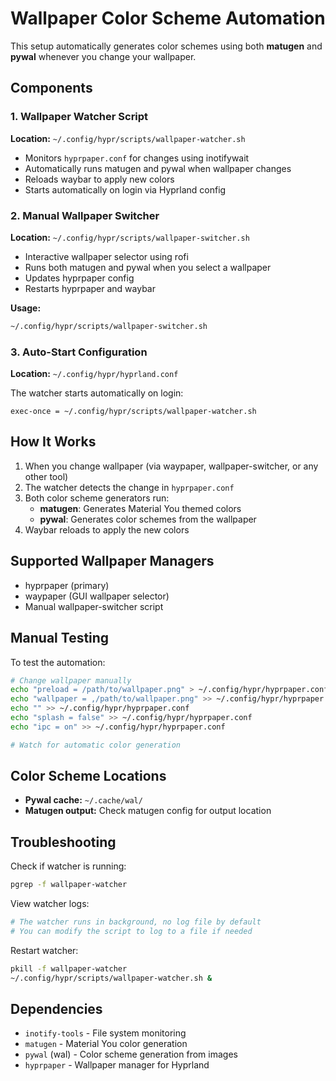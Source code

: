 # Wallpaper Color Scheme Automation

This setup automatically generates color schemes using both **matugen** and **pywal** whenever you change your wallpaper.

## Components

### 1. Wallpaper Watcher Script
**Location:** `~/.config/hypr/scripts/wallpaper-watcher.sh`

- Monitors `hyprpaper.conf` for changes using inotifywait
- Automatically runs matugen and pywal when wallpaper changes
- Reloads waybar to apply new colors
- Starts automatically on login via Hyprland config

### 2. Manual Wallpaper Switcher
**Location:** `~/.config/hypr/scripts/wallpaper-switcher.sh`

- Interactive wallpaper selector using rofi
- Runs both matugen and pywal when you select a wallpaper
- Updates hyprpaper config
- Restarts hyprpaper and waybar

**Usage:**
```bash
~/.config/hypr/scripts/wallpaper-switcher.sh
```

### 3. Auto-Start Configuration
**Location:** `~/.config/hypr/hyprland.conf`

The watcher starts automatically on login:
```
exec-once = ~/.config/hypr/scripts/wallpaper-watcher.sh
```

## How It Works

1. When you change wallpaper (via waypaper, wallpaper-switcher, or any other tool)
2. The watcher detects the change in `hyprpaper.conf`
3. Both color scheme generators run:
   - **matugen**: Generates Material You themed colors
   - **pywal**: Generates color schemes from the wallpaper
4. Waybar reloads to apply the new colors

## Supported Wallpaper Managers

- hyprpaper (primary)
- waypaper (GUI wallpaper selector)
- Manual wallpaper-switcher script

## Manual Testing

To test the automation:
```bash
# Change wallpaper manually
echo "preload = /path/to/wallpaper.png" > ~/.config/hypr/hyprpaper.conf
echo "wallpaper = ,/path/to/wallpaper.png" >> ~/.config/hypr/hyprpaper.conf
echo "" >> ~/.config/hypr/hyprpaper.conf
echo "splash = false" >> ~/.config/hypr/hyprpaper.conf
echo "ipc = on" >> ~/.config/hypr/hyprpaper.conf

# Watch for automatic color generation
```

## Color Scheme Locations

- **Pywal cache:** `~/.cache/wal/`
- **Matugen output:** Check matugen config for output location

## Troubleshooting

Check if watcher is running:
```bash
pgrep -f wallpaper-watcher
```

View watcher logs:
```bash
# The watcher runs in background, no log file by default
# You can modify the script to log to a file if needed
```

Restart watcher:
```bash
pkill -f wallpaper-watcher
~/.config/hypr/scripts/wallpaper-watcher.sh &
```

## Dependencies

- `inotify-tools` - File system monitoring
- `matugen` - Material You color generation
- `pywal` (wal) - Color scheme generation from images
- `hyprpaper` - Wallpaper manager for Hyprland
